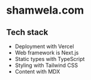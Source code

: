 # shamwela.com

## Tech stack

- Deployment with Vercel
- Web framework is Next.js
- Static types with TypeScript
- Styling with Tailwind CSS
- Content with MDX
